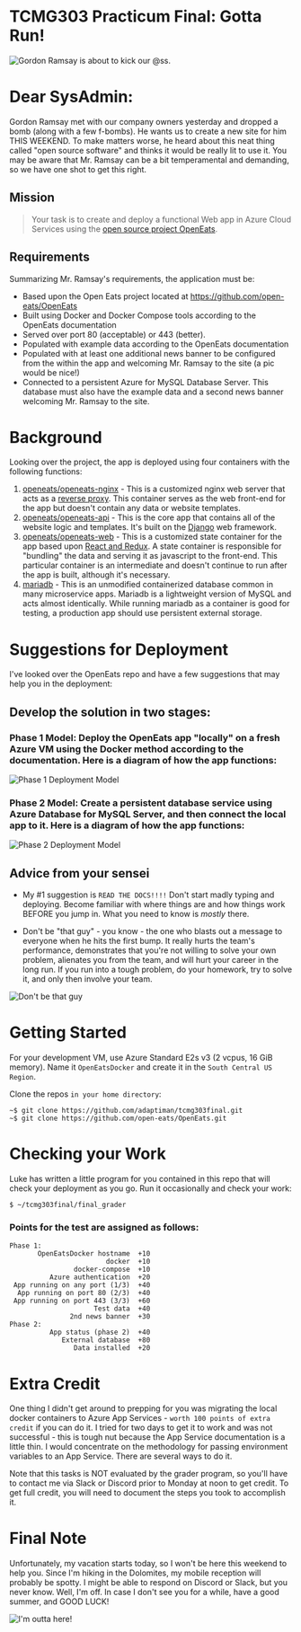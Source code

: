 <a id="top"></a>
# TCMG303 Practicum Final: Gotta Run!

<img src="images/Gordon_Ramsay.jpg" alt="Gordon Ramsay is about to kick our @ss." />

# Dear SysAdmin:

Gordon Ramsay met with our company owners yesterday and dropped a bomb (along with a few f-bombs). He wants us to create a new site for him THIS WEEKEND. To make matters worse, he heard about this neat thing called "open source software" and thinks it would be really lit to use it. You may be aware that Mr. Ramsay can be a bit temperamental and demanding, so we have one shot to get this right.

## Mission
> Your task is to create and deploy a functional Web app in Azure Cloud Services using the [open source project OpenEats](https://github.com/open-eats/OpenEats/).

## Requirements
Summarizing Mr. Ramsay's requirements, the application must be:

* Based upon the Open Eats project located at https://github.com/open-eats/OpenEats
* Built using Docker and Docker Compose tools according to the OpenEats documentation
* Served over port 80 (acceptable) or 443 (better). 
* Populated with example data according to the OpenEats documentation 
* Populated with at least one additional news banner to be configured from the within the app and welcoming Mr. Ramsay to the site (a pic would be nice!)
* Connected to a persistent Azure for MySQL Database Server. This database must also have the example data and a second news banner welcoming Mr. Ramsay to the site.

# Background

Looking over the project, the app is deployed using four containers with the following functions:

1. [openeats/openeats-nginx](https://github.com/open-eats/openeats-nginx) - This is a customized nginx web server that acts as a [reverse proxy](https://www.nginx.com/resources/glossary/reverse-proxy-server/). This container serves as the web front-end for the app but doesn't contain any data or website templates.
2. [openeats/openeats-api](https://github.com/open-eats/openeats-api) - This is the core app that contains all of the website logic and templates. It's built on the [Django](https://www.djangoproject.com/) web framework.
3. [openeats/openeats-web](https://github.com/open-eats/openeats-web) - This is a customized state container for the app based upon [React and Redux](https://react-redux.js.org/). A state container is responsible for "bundling" the data and serving it as javascript to the front-end. This particular container is an intermediate and doesn't continue to run after the app is built, although it's necessary.
4. [mariadb](https://hub.docker.com/_/mariadb) - This is an unmodified containerized database common in many microservice apps. Mariadb is a lightweight version of MySQL and acts almost identically. While running mariadb as a container is good for testing, a production app should use persistent external storage.

# Suggestions for Deployment
I've looked over the OpenEats repo and have a few suggestions that may help you in the deployment:

## Develop the solution in two stages:

### Phase 1 Model: Deploy the OpenEats app "locally" on a fresh Azure VM using the Docker method according to the documentation. Here is a diagram of how the app functions:
<img src="images/Phase1.png" alt="Phase 1 Deployment Model" />

### Phase 2 Model: Create a persistent database service using Azure Database for MySQL Server, and then connect the local app to it. Here is a diagram of how the app functions:
<img src="images/Phase2.png" alt="Phase 2 Deployment Model" />

## Advice from your sensei

* My #1 suggestion is `READ THE DOCS!!!!` Don't start madly typing and deploying. Become familiar with where things are and how things work BEFORE you jump in. What you need to know is *mostly* there.

* Don't be "that guy" - you know - the one who blasts out a message to everyone when he hits the first bump. It really hurts the team's performance, demonstrates that you're not willing to solve your own problem, alienates you from the team, and will hurt your career in the long run. If you run into a tough problem, do your homework, try to solve it, and only then involve your team.

<img src="images/79-focus.png" alt="Don't be that guy" />

# Getting Started

For your development VM, use Azure Standard E2s v3 (2 vcpus, 16 GiB memory). Name it `OpenEatsDocker` and create it in the `South Central US Region`.

Clone the repos `in your home directory`:
```
~$ git clone https://github.com/adaptiman/tcmg303final.git  
~$ git clone https://github.com/open-eats/OpenEats.git 
```

# Checking your Work

Luke has written a little program for you contained in this repo that will check your deployment as you go. Run it occasionally and check your work:
```
$ ~/tcmg303final/final_grader
```
### Points for the test are assigned as follows:

```
Phase 1:
       OpenEatsDocker hostname  +10  
                        docker  +10  
                docker-compose  +10  
          Azure authentication  +20  
 App running on any port (1/3)  +40  
  App running on port 80 (2/3)  +40  
 App running on port 443 (3/3)  +60  
                     Test data  +40  
               2nd news banner  +30  
Phase 2:
          App status (phase 2)  +40  
             External database  +80  
                Data installed  +20  
```
# Extra Credit

One thing I didn't get around to prepping for you was migrating the local docker containers to Azure App Services - `worth 100 points of extra credit` if you can do it. I tried for two days to get it to work and was not successful - this is tough nut because the App Service documentation is a little thin. I would concentrate on the methodology for passing environment variables to an App Service. There are several ways to do it.

Note that this tasks is NOT evaluated by the grader program, so you'll have to contact me via Slack or Discord prior to Monday at noon to get credit. To get full credit, you will need to document the steps you took to accomplish it.

# Final Note

Unfortunately, my vacation starts today, so I won't be here this weekend to help you. Since I'm hiking in the Dolomites, my mobile reception will probably be spotty. I might be able to respond on Discord or Slack, but you never know. Well, I'm off. In case I don't see you for a while, have a good summer, and GOOD LUCK!

<img src="images/boots-mountain.jpg" alt="I'm outta here!" />